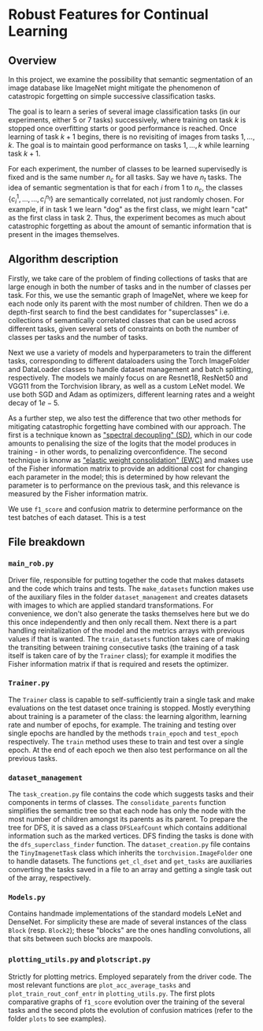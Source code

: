 # Robust Features for Continual Learning

## Overview
In this project, we examine the possibility that semantic segmentation of an image database like ImageNet might mitigate the phenomenon of catastropic forgetting on simple successive classification tasks.

The goal is to learn a series of several image classification tasks (in our experiments, either 5 or 7 tasks) successively, where training on task $k$ is stopped once overfitting starts or good performance is reached. Once learning of task $k+1$ begins, there is no revisiting of images from tasks $1, \ldots, k$. The goal is to maintain good performance on tasks $1, \ldots, k$ while learning task $k+1$.

For each experiment, the number of classes to be learned supervisedly is fixed and is the same number $n_c$ for all tasks. Say we have $n_t$ tasks. The idea of semantic segmentation is that for each $i$ from $1$ to $n_c$, the classes $\{ c_i^1, \ldots, \ldots, c_i^{n_t} \}$ are semantically correlated, not just randomly chosen. For example, if in task 1 we learn "dog" as the first class, we might learn "cat" as the first class in task 2. Thus, the experiment becomes as much about catastrophic forgetting as about the amount of semantic information that is present in the images themselves.


## Algorithm description
Firstly, we take care of the problem of finding collections of tasks that are large enough in both the number of tasks and in the number of classes per task. For this, we use the semantic graph of ImageNet, where we keep for each node only its parent with the most number of children. Then we do a depth-first search to find the best candidates for "superclasses" i.e. collections of semantically correlated classes that can be used across different tasks, given several sets of constraints on both the number of classes per tasks and the number of tasks.

Next we use a variety of models and hyperparameters to train the different tasks, corresponding to different dataloaders using the Torch ImageFolder and DataLoader classes to handle dataset management and batch splitting, respectively. The models we mainly focus on are Resnet18, ResNet50 and VGG11 from the Torchvision library, as well as a custom LeNet model. We use both SGD and Adam as optimizers, different learning rates and a weight decay of $1e-5$.

As a further step, we also test the difference that two other methods for mitigating catastrophic forgetting have combined with our approach. The first is a technique known as ["spectral decoupling" (SD)](https://arxiv.org/pdf/2103.17171.pdf), which in our code amounts to penalising the size of the logits that the model produces in training - in other words, to penalizing overconfidence. The second technique is knonw as ["elastic weight consolidation" (EWC)](https://arxiv.org/pdf/1612.00796.pdf) and makes use of the Fisher information matrix to provide an additional cost for changing each parameter in the model; this is determined by how relevant the parameter is to performance on the previous task, and this relevance is measured by the Fisher information matrix.

We use `f1_score` and confusion matrix to determine performance on the test batches of each dataset. This is a test

## File breakdown

### `main_rob.py`
Driver file, responsible for putting together the code that makes datasets and the code which trains and tests. The `make_datasets` function makes use of the auxiliary files in the folder `dataset_management` and creates datasets with images to which are applied standard transformations. For convenience, we don't also generate the tasks themselves here but we do this once independently and then only recall them. Next there is a part handling reinitalization of the model and the metrics arrays with previous values if that is wanted. The `train_datasets` function takes care of making the transiting between training consecutive tasks (the training of a task itself is taken care of by the `Trainer` class); for example it modifies the Fisher information matrix if that is required and resets the optimizer.

### `Trainer.py`
The `Trainer` class is capable to self-sufficiently train a single task and make evaluations on the test dataset once training is stopped. Mostly everything about training is a parameter of the class: the learning algorithm, learning rate and number of epochs, for example. The training and testing over single epochs are handled by the methods `train_epoch` and `test_epoch` respectively. The `train` method uses these to train and test over a single epoch. At the end of each epoch we then also test performance on all the previous tasks. 

### `dataset_management`
The `task_creation.py` file contains the code which suggests tasks and their components in terms of classes. The `consolidate_parents` function simplifies the semantic tree so that each node has only the node with the most number of children amongst its parents as its parent. To prepare the tree for DFS, it is saved as a class `DFSLeafCount` which contains additional information such as the marked vertices. DFS finding the tasks is done with the `dfs_superclass_finder` function. The `dataset_creation.py` file contains the `TinyImagenetTask` class which inherits the `torchvision.ImageFolder` one to handle datasets. The functions `get_cl_dset` and `get_tasks` are auxiliaries converting the tasks saved in a file to an array and getting a single task out of the array, respectively.
### `Models.py`

Contains handmade implementations of the standard models LeNet and DenseNet. For simplicity these are made of several instances of the class `Block` (resp. `Block2`); these "blocks" are the ones handling convolutions, all that sits between such blocks are maxpools.

### `plotting_utils.py` and `plotscript.py`
Strictly for plotting metrics. Employed separately from the driver code. The most relevant functions are `plot_acc_average_tasks` and `plot_train_rout_conf_entr` in `plotting_utils.py`. The first plots comparative graphs of `f1_score` evolution over the training of the several tasks and the second plots the evolution of confusion matrices (refer to the folder `plots` to see examples).
